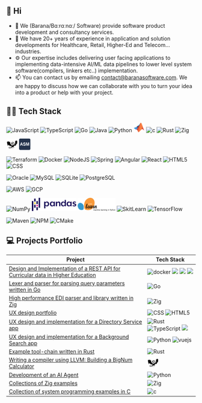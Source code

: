 ## 👋 Hi

- 🔭 We (Barana/Bɑːrɑːnɑː/ Software) provide software product development and consultancy services.
- 🌱 We have 20+ years of experience in application and solution developments for Healthcare, Retail, Higher-Ed and
  Telecom... industries.
- ⚙️ Our expertise includes delivering user facing applications to implementing data-intensive AI/ML data pipelines to
  lower level system software(compilers, linkers etc..) implementation.
- 📫 You can contact us by emailing contact@baranasoftware.com. We are happy to discuss how we can collaborate with you
  to
  turn your idea into a product or help with your project.

## 🔨🔧 Tech Stack

<p>
    <img src="https://www.vectorlogo.zone/logos/javascript/javascript-ar21.svg" alt="JavaScript" height="40"/>
    <img src="https://www.vectorlogo.zone/logos/typescriptlang/typescriptlang-icon.svg" alt="TypeScript" height="30"/>
    <img src="https://www.vectorlogo.zone/logos/golang/golang-icon.svg" alt="Go" height="45"/>
    <img src="https://www.vectorlogo.zone/logos/java/java-icon.svg" alt="Java" height="35"/>
    <img src="https://www.vectorlogo.zone/logos/python/python-icon.svg" alt="Python" width="30"/>
    <img src="images/matlab.svg" alt="MATLAB" width="30"/>
    <img src="https://www.vectorlogo.zone/logos/open-std_c/open-std_c-icon~alt.svg" alt="c" width="30"/>
    <img src="https://www.vectorlogo.zone/logos/rust-lang/rust-lang-icon.svg" alt="Rust" height="30"/>
    <img src="https://www.vectorlogo.zone/logos/ziglang/ziglang-icon.svg" alt="Zig" height="40"/>
</p>

<p>
    <img src="images/LLVM.svg" alt="LLVM" height="30"/>
    <img src="images/assembly.svg" alt="Assembly" height="30"/>
</p>

<p>
  <img src="https://www.vectorlogo.zone/logos/terraformio/terraformio-icon.svg" alt="Terraform" height="30"/>
  <img src="https://www.vectorlogo.zone/logos/docker/docker-icon.svg" alt="Docker" height="40"/>
  <img src="https://www.vectorlogo.zone/logos/nodejs/nodejs-ar21.svg" alt="NodeJS" height="40"/>
  <img src="https://www.vectorlogo.zone/logos/springio/springio-icon.svg" alt="Spring" height="30"/>
  <img src="https://www.vectorlogo.zone/logos/angular/angular-icon.svg" alt="Angular" height=30"/>
  <img src="https://www.vectorlogo.zone/logos/reactjs/reactjs-icon.svg" alt="React" height="30"/>
  <img src="https://www.vectorlogo.zone/logos/w3_html5/w3_html5-icon.svg" alt="HTML5" height="30"/>
  <img src="https://www.vectorlogo.zone/logos/w3_css/w3_css-icon.svg" alt="CSS" height="30"/>
</p>

<p>
  <img src="https://www.vectorlogo.zone/logos/oracle/oracle-ar21.svg" alt="Oracle" height="40"/>
  <img src="https://www.vectorlogo.zone/logos/mysql/mysql-icon.svg" alt="MySQL" height="40"/>
  <img src="https://www.vectorlogo.zone/logos/sqlite/sqlite-ar21.svg" alt="SQLite" height="40"/>
  <img src="https://www.vectorlogo.zone/logos/postgresql/postgresql-vertical.svg" alt="PostgreSQL" height="40"/>
</p>

<p>
  <img src="https://www.vectorlogo.zone/logos/amazon_aws/amazon_aws-ar21.svg" alt="AWS" height="40"/>
  <img src="https://www.vectorlogo.zone/logos/google_cloud/google_cloud-icon.svg" alt="GCP" height="40"/>
</p>

<p>
  <img src="https://www.vectorlogo.zone/logos/numpy/numpy-ar21.svg" alt="NumPy" height="40"/>
  <img src="images/pandas.svg" alt="Pandas" height="35"/>
  <img src="images/scikit-learn.svg" alt="SkitLearn" height="35" width="100"/>
  <img src="https://www.vectorlogo.zone/logos/kaggle/kaggle-ar21.svg" alt="SkitLearn" height="35"/>
  <img src="https://www.vectorlogo.zone/logos/tensorflow/tensorflow-ar21.svg" alt="TensorFlow" height="35"/>
</p>

<p>
  <img src="https://www.vectorlogo.zone/logos/apache_maven/apache_maven-ar21.svg" alt="Maven" height="35"/>
  <img src="https://www.vectorlogo.zone/logos/npmjs/npmjs-ar21.svg" alt="NPM" height="35"/>
  <img src="https://www.vectorlogo.zone/logos/cmake/cmake-icon.svg" alt="CMake" height="35"/>
</p>

## 💻 Projects Portfolio

| Project                                                                                                                             | Tech Stack                                                                                                                                                                                                                                                                                                                                                          |
|-------------------------------------------------------------------------------------------------------------------------------------|---------------------------------------------------------------------------------------------------------------------------------------------------------------------------------------------------------------------------------------------------------------------------------------------------------------------------------------------------------------------|
| [Design and Implementation of a REST API for Curricular data in Higher Education](https://github.com/baranasoftware/curricular-api) | <img src="https://www.vectorlogo.zone/logos/docker/docker-icon.svg" alt="docker" height="40"> <img src="https://www.vectorlogo.zone/logos/golang/golang-icon.svg" height="40">  <img src="https://www.vectorlogo.zone/logos/terraformio/terraformio-ar21.svg" height="40">  <img src="https://www.vectorlogo.zone/logos/amazon_aws/amazon_aws-ar21.svg" height="40"> |
| [Lexer and parser for parsing query parameters written in Go](https://github.com/baranasoftware/query-parser)                       | <img src="https://www.vectorlogo.zone/logos/golang/golang-icon.svg" alt="Go" height="45"/>                                                                                                                                                                                                                                                                          |
| [High performance EDI parser and library written in Zig](https://github.com/baranasoftware/edi)                                     | <img src="https://www.vectorlogo.zone/logos/ziglang/ziglang-icon.svg" alt="Zig" height="40"/>                                                                                                                                                                                                                                                                       |
| [UX design portfolio](https://github.com/baranasoftware/ux-design)                                                                  | <img src="https://www.vectorlogo.zone/logos/w3_css/w3_css-icon.svg" alt="CSS" height="30"/> <img src="https://www.vectorlogo.zone/logos/w3_html5/w3_html5-icon.svg" alt="HTML5" height="30"/>                                                                                                                                                                       |
| [UX design and implementation for a Directory Service app](https://github.com/baranasoftware/directory-service)                     | <img src="https://www.vectorlogo.zone/logos/rust-lang/rust-lang-icon.svg" alt="Rust" height="30"/> <img src="https://www.vectorlogo.zone/logos/typescriptlang/typescriptlang-icon.svg" alt="TypeScript" height="30"/> <img src="https://www.vectorlogo.zone/logos/angular/angular-icon.svg" height="35">
| [UX design and implementation for a Background Search app](https://github.com/baranasoftware/background-app)                        | <img src="https://www.vectorlogo.zone/logos/python/python-icon.svg" alt="Python" width="30"/> <img src="https://www.vectorlogo.zone/logos/vuejs/vuejs-ar21.svg" alt="vuejs" height="40">                                                                                                                                                                            |
| [Example tool-chain written in Rust](https://github.com/baranasoftware/tool-chain)                                                          | <img src="https://www.vectorlogo.zone/logos/rust-lang/rust-lang-icon.svg" alt="Rust" height="30"/>                                                                                                                                                                                                                                                                  |
| [Writing a compiler using LLVM: Building a BigNum Calculator](https://github.com/baranasoftware/bignum)                             | <img src="images/LLVM.svg" alt="LLVM" height="30"/>                                                                                                                                                                                                                                                                                                                 |
| [Development of an AI Agent](https://github.com/baranasoftware/ai-agent)                                                            | <img src="https://www.vectorlogo.zone/logos/python/python-icon.svg" alt="Python" width="30"/>                                                                                                                                                                                                                                                                       |
| [Collections of Zig examples](https://github.com/baranasoftware/zig-examples)                                                       | <img src="https://www.vectorlogo.zone/logos/ziglang/ziglang-icon.svg" alt="Zig" height="40"/>                                                                                                                                                                                                                                                                       |
| [Collection of system programming examples in C](https://github.com/baranasoftware/system)                                          | <img src="https://www.vectorlogo.zone/logos/open-std_c/open-std_c-icon~alt.svg" alt="c" width="30"/>                                                                                                                                                                                                                                                                |

